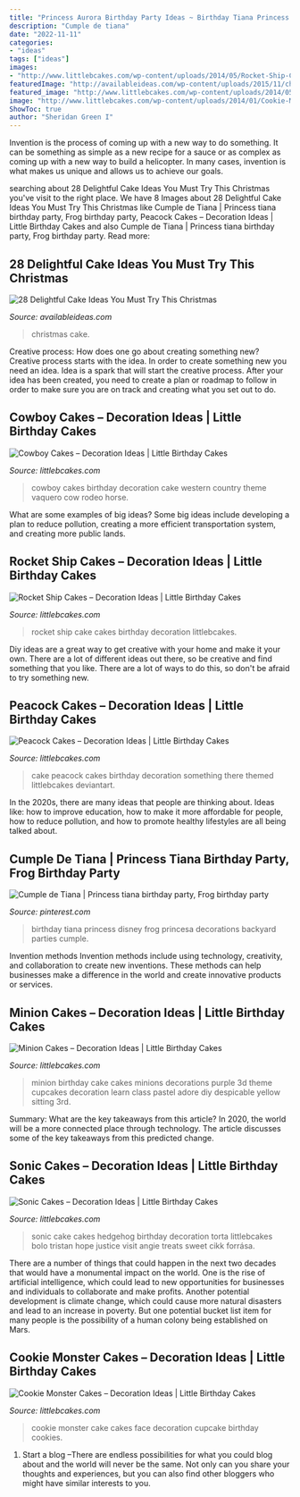 ```yaml
---
title: "Princess Aurora Birthday Party Ideas ~ Birthday Tiana Princess Disney Frog Princesa Decorations Backyard Parties Cumple"
description: "Cumple de tiana"
date: "2022-11-11"
categories:
- "ideas"
tags: ["ideas"]
images:
- "http://www.littlebcakes.com/wp-content/uploads/2014/05/Rocket-Ship-Cake.jpg"
featuredImage: "http://availableideas.com/wp-content/uploads/2015/11/christmas-cake-Inspirations-23.jpg"
featured_image: "http://www.littlebcakes.com/wp-content/uploads/2014/05/Sonic-Cakes.jpg"
image: "http://www.littlebcakes.com/wp-content/uploads/2014/01/Cookie-Monster-Cake-Pictures.jpg"
ShowToc: true
author: "Sheridan Green I"
---
```



Invention is the process of coming up with a new way to do something. It can be something as simple as a new recipe for a sauce or as complex as coming up with a new way to build a helicopter. In many cases, invention is what makes us unique and allows us to achieve our goals.

	

		
searching about 28 Delightful Cake Ideas You Must Try This Christmas you've visit to the right place. We have 8 Images about 28 Delightful Cake Ideas You Must Try This Christmas like Cumple de Tiana | Princess tiana birthday party, Frog birthday party, Peacock Cakes – Decoration Ideas | Little Birthday Cakes and also Cumple de Tiana | Princess tiana birthday party, Frog birthday party. Read more:
		
    
## 28 Delightful Cake Ideas You Must Try This Christmas

<img loading=lazy src="http://availableideas.com/wp-content/uploads/2015/11/christmas-cake-Inspirations-23.jpg" onerror="this.onerror=null;this.src='https://tse3.mm.bing.net/th?id=OIP.op1VprrfXW3z_8ozzJJaDwHaJ4&amp;pid=15.1';" alt="28 Delightful Cake Ideas You Must Try This Christmas">

_Source: availableideas.com_

>christmas cake. 

	

Creative process: How does one go about creating something new?
Creative process starts with the idea. In order to create something new you need an idea. Idea is a spark that will start the creative process. After your idea has been created, you need to create a plan or roadmap to follow in order to make sure you are on track and creating what you set out to do.

    
## Cowboy Cakes – Decoration Ideas | Little Birthday Cakes

<img loading=lazy src="http://www.littlebcakes.com/wp-content/uploads/2014/02/Cowboy-Wedding-Cakes.jpg" onerror="this.onerror=null;this.src='https://tse4.mm.bing.net/th?id=OIP.OA0mNdhMvr2LFDIbD5nAIQHaMX&amp;pid=15.1';" alt="Cowboy Cakes – Decoration Ideas | Little Birthday Cakes">

_Source: littlebcakes.com_

>cowboy cakes birthday decoration cake western country theme vaquero cow rodeo horse. 

	

What are some examples of big ideas?
Some big ideas include developing a plan to reduce pollution, creating a more efficient transportation system, and creating more public lands.

    
## Rocket Ship Cakes – Decoration Ideas | Little Birthday Cakes

<img loading=lazy src="http://www.littlebcakes.com/wp-content/uploads/2014/05/Rocket-Ship-Cake.jpg" onerror="this.onerror=null;this.src='https://tse4.mm.bing.net/th?id=OIP.5DeKkayLhvivc5aiSxq68AHaLG&amp;pid=15.1';" alt="Rocket Ship Cakes – Decoration Ideas | Little Birthday Cakes">

_Source: littlebcakes.com_

>rocket ship cake cakes birthday decoration littlebcakes. 

	

Diy ideas are a great way to get creative with your home and make it your own. There are a lot of different ideas out there, so be creative and find something that you like. There are a lot of ways to do this, so don't be afraid to try something new.

    
## Peacock Cakes – Decoration Ideas | Little Birthday Cakes

<img loading=lazy src="http://www.littlebcakes.com/wp-content/uploads/2014/02/Peacock-Wedding-Cake.jpg" onerror="this.onerror=null;this.src='https://tse3.mm.bing.net/th?id=OIP.aCmNiS_BISVzZcOxCU_8UAHaJ4&amp;pid=15.1';" alt="Peacock Cakes – Decoration Ideas | Little Birthday Cakes">

_Source: littlebcakes.com_

>cake peacock cakes birthday decoration something there themed littlebcakes deviantart. 

	

In the 2020s, there are many ideas that people are thinking about. Ideas like: how to improve education, how to make it more affordable for people, how to reduce pollution, and how to promote healthy lifestyles are all being talked about.

    
## Cumple De Tiana | Princess Tiana Birthday Party, Frog Birthday Party

<img loading=lazy src="https://i.pinimg.com/736x/58/e9/e4/58e9e47d2892293a74cc52fffa39b548.jpg" onerror="this.onerror=null;this.src='https://tse4.mm.bing.net/th?id=OIP.ax3TITiMh7X5DoGyFHzv4QHaJ4&amp;pid=15.1';" alt="Cumple de Tiana | Princess tiana birthday party, Frog birthday party">

_Source: pinterest.com_

>birthday tiana princess disney frog princesa decorations backyard parties cumple. 

	

Invention methods
Invention methods include using technology, creativity, and collaboration to create new inventions. These methods can help businesses make a difference in the world and create innovative products or services.

    
## Minion Cakes – Decoration Ideas | Little Birthday Cakes

<img loading=lazy src="http://www.littlebcakes.com/wp-content/uploads/2014/02/Minion-Cake.jpg" onerror="this.onerror=null;this.src='https://tse1.mm.bing.net/th?id=OIP.VbXR6RYviWBmh6kBs5nCUwHaKo&amp;pid=15.1';" alt="Minion Cakes – Decoration Ideas | Little Birthday Cakes">

_Source: littlebcakes.com_

>minion birthday cake cakes minions decorations purple 3d theme cupcakes decoration learn class pastel adore diy despicable yellow sitting 3rd. 

	

Summary: What are the key takeaways from this article?
In 2020, the world will be a more connected place through technology. The article discusses some of the key takeaways from this predicted change.

    
## Sonic Cakes – Decoration Ideas | Little Birthday Cakes

<img loading=lazy src="http://www.littlebcakes.com/wp-content/uploads/2014/05/Sonic-Cakes.jpg" onerror="this.onerror=null;this.src='https://tse3.mm.bing.net/th?id=OIP.wQcqkya4Qa3-Zak9ctukCQHaJ4&amp;pid=15.1';" alt="Sonic Cakes – Decoration Ideas | Little Birthday Cakes">

_Source: littlebcakes.com_

>sonic cake cakes hedgehog birthday decoration torta littlebcakes bolo tristan hope justice visit angie treats sweet cikk forrása. 

	

There are a number of things that could happen in the next two decades that would have a monumental impact on the world. One is the rise of artificial intelligence, which could lead to new opportunities for businesses and individuals to collaborate and make profits. Another potential development is climate change, which could cause more natural disasters and lead to an increase in poverty. But one potential bucket list item for many people is the possibility of a human colony being established on Mars.

    
## Cookie Monster Cakes – Decoration Ideas | Little Birthday Cakes

<img loading=lazy src="http://www.littlebcakes.com/wp-content/uploads/2014/01/Cookie-Monster-Cake-Pictures.jpg" onerror="this.onerror=null;this.src='https://tse2.mm.bing.net/th?id=OIP.Uwrj9sjURIxg2z46YxbhQQHaJ4&amp;pid=15.1';" alt="Cookie Monster Cakes – Decoration Ideas | Little Birthday Cakes">

_Source: littlebcakes.com_

>cookie monster cake cakes face decoration cupcake birthday cookies. 

	

1. Start a blog –There are endless possibilities for what you could blog about and the world will never be the same. Not only can you share your thoughts and experiences, but you can also find other bloggers who might have similar interests to you. 

